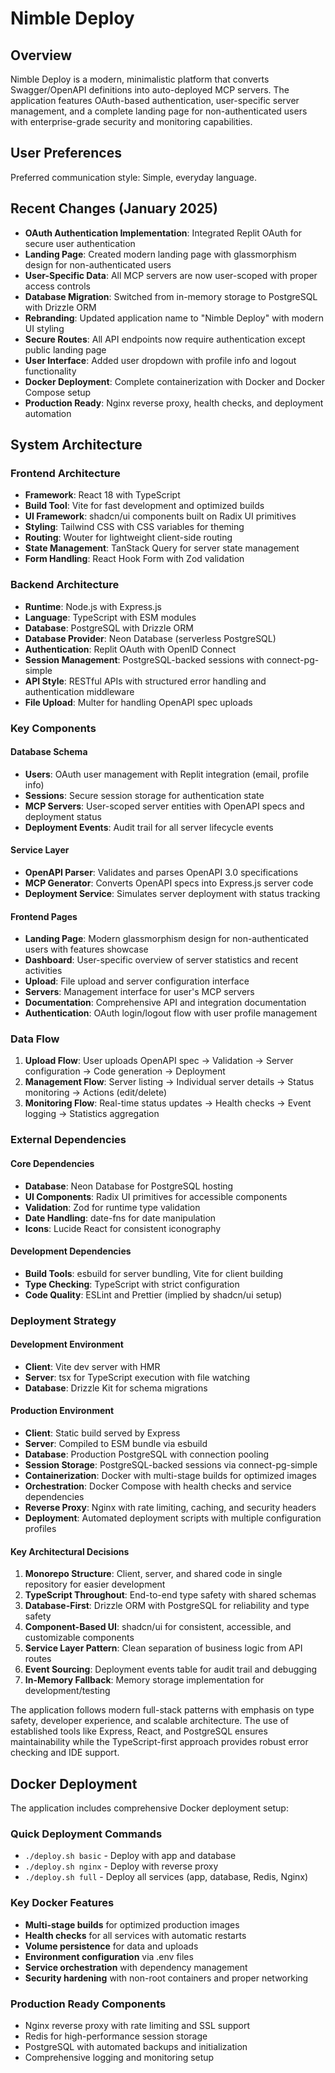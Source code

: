 # Nimble Deploy

## Overview

Nimble Deploy is a modern, minimalistic platform that converts Swagger/OpenAPI definitions into auto-deployed MCP servers. The application features OAuth-based authentication, user-specific server management, and a complete landing page for non-authenticated users with enterprise-grade security and monitoring capabilities.

## User Preferences

Preferred communication style: Simple, everyday language.

## Recent Changes (January 2025)

- **OAuth Authentication Implementation**: Integrated Replit OAuth for secure user authentication
- **Landing Page**: Created modern landing page with glassmorphism design for non-authenticated users
- **User-Specific Data**: All MCP servers are now user-scoped with proper access controls
- **Database Migration**: Switched from in-memory storage to PostgreSQL with Drizzle ORM
- **Rebranding**: Updated application name to "Nimble Deploy" with modern UI styling
- **Secure Routes**: All API endpoints now require authentication except public landing page
- **User Interface**: Added user dropdown with profile info and logout functionality
- **Docker Deployment**: Complete containerization with Docker and Docker Compose setup
- **Production Ready**: Nginx reverse proxy, health checks, and deployment automation

## System Architecture

### Frontend Architecture
- **Framework**: React 18 with TypeScript
- **Build Tool**: Vite for fast development and optimized builds
- **UI Framework**: shadcn/ui components built on Radix UI primitives
- **Styling**: Tailwind CSS with CSS variables for theming
- **Routing**: Wouter for lightweight client-side routing
- **State Management**: TanStack Query for server state management
- **Form Handling**: React Hook Form with Zod validation

### Backend Architecture
- **Runtime**: Node.js with Express.js
- **Language**: TypeScript with ESM modules
- **Database**: PostgreSQL with Drizzle ORM
- **Database Provider**: Neon Database (serverless PostgreSQL)
- **Authentication**: Replit OAuth with OpenID Connect
- **Session Management**: PostgreSQL-backed sessions with connect-pg-simple
- **API Style**: RESTful APIs with structured error handling and authentication middleware
- **File Upload**: Multer for handling OpenAPI spec uploads

### Key Components

#### Database Schema
- **Users**: OAuth user management with Replit integration (email, profile info)
- **Sessions**: Secure session storage for authentication state
- **MCP Servers**: User-scoped server entities with OpenAPI specs and deployment status
- **Deployment Events**: Audit trail for all server lifecycle events

#### Service Layer
- **OpenAPI Parser**: Validates and parses OpenAPI 3.0 specifications
- **MCP Generator**: Converts OpenAPI specs into Express.js server code
- **Deployment Service**: Simulates server deployment with status tracking

#### Frontend Pages
- **Landing Page**: Modern glassmorphism design for non-authenticated users with features showcase
- **Dashboard**: User-specific overview of server statistics and recent activities
- **Upload**: File upload and server configuration interface
- **Servers**: Management interface for user's MCP servers
- **Documentation**: Comprehensive API and integration documentation
- **Authentication**: OAuth login/logout flow with user profile management

### Data Flow

1. **Upload Flow**: User uploads OpenAPI spec → Validation → Server configuration → Code generation → Deployment
2. **Management Flow**: Server listing → Individual server details → Status monitoring → Actions (edit/delete)
3. **Monitoring Flow**: Real-time status updates → Health checks → Event logging → Statistics aggregation

### External Dependencies

#### Core Dependencies
- **Database**: Neon Database for PostgreSQL hosting
- **UI Components**: Radix UI primitives for accessible components
- **Validation**: Zod for runtime type validation
- **Date Handling**: date-fns for date manipulation
- **Icons**: Lucide React for consistent iconography

#### Development Dependencies
- **Build Tools**: esbuild for server bundling, Vite for client building
- **Type Checking**: TypeScript with strict configuration
- **Code Quality**: ESLint and Prettier (implied by shadcn/ui setup)

### Deployment Strategy

#### Development Environment
- **Client**: Vite dev server with HMR
- **Server**: tsx for TypeScript execution with file watching
- **Database**: Drizzle Kit for schema migrations

#### Production Environment
- **Client**: Static build served by Express
- **Server**: Compiled to ESM bundle via esbuild
- **Database**: Production PostgreSQL with connection pooling
- **Session Storage**: PostgreSQL-backed sessions via connect-pg-simple
- **Containerization**: Docker with multi-stage builds for optimized images
- **Orchestration**: Docker Compose with health checks and service dependencies
- **Reverse Proxy**: Nginx with rate limiting, caching, and security headers
- **Deployment**: Automated deployment scripts with multiple configuration profiles

#### Key Architectural Decisions

1. **Monorepo Structure**: Client, server, and shared code in single repository for easier development
2. **TypeScript Throughout**: End-to-end type safety with shared schemas
3. **Database-First**: Drizzle ORM with PostgreSQL for reliability and type safety
4. **Component-Based UI**: shadcn/ui for consistent, accessible, and customizable components
5. **Service Layer Pattern**: Clean separation of business logic from API routes
6. **Event Sourcing**: Deployment events table for audit trail and debugging
7. **In-Memory Fallback**: Memory storage implementation for development/testing

The application follows modern full-stack patterns with emphasis on type safety, developer experience, and scalable architecture. The use of established tools like Express, React, and PostgreSQL ensures maintainability while the TypeScript-first approach provides robust error checking and IDE support.

## Docker Deployment

The application includes comprehensive Docker deployment setup:

### Quick Deployment Commands
- `./deploy.sh basic` - Deploy with app and database
- `./deploy.sh nginx` - Deploy with reverse proxy
- `./deploy.sh full` - Deploy all services (app, database, Redis, Nginx)

### Key Docker Features
- **Multi-stage builds** for optimized production images
- **Health checks** for all services with automatic restarts
- **Volume persistence** for data and uploads
- **Environment configuration** via .env files
- **Service orchestration** with dependency management
- **Security hardening** with non-root containers and proper networking

### Production Ready Components
- Nginx reverse proxy with rate limiting and SSL support
- Redis for high-performance session storage
- PostgreSQL with automated backups and initialization
- Comprehensive logging and monitoring setup